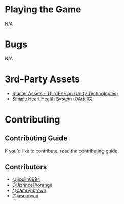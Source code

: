 # Playing the Game
N/A

# Bugs
N/A

# 3rd-Party Assets
- [Starter Assets - ThirdPerson (Unity Technologies)](https://assetstore.unity.com/packages/essentials/starter-assets-thirdperson-updates-in-new-charactercontroller-pa-196526)
- [Simple Heart Health System (OArielG)](https://assetstore.unity.com/packages/tools/gui/simple-heart-health-system-120676)

# Contributing
## Contributing Guide
If you'd like to contribute, read the [contributing guide](CONTRIBUTING.md).
## Contributors
- [@jjoslin0994](https://github.com/jjoslin0994)
- [@Jprince14orange](https://github.com/Jprince14orange)
- [@camrynbrown](https://github.com/camrynbrown)
- [@jasonpyau](https://github.com/jasonpyau)
